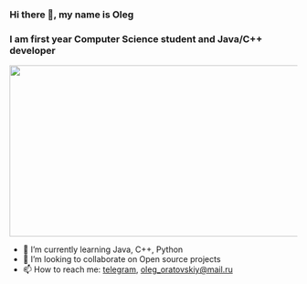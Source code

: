 ### Hi there 👋, my name is Oleg
### I am first year Computer Science student and Java/C++ developer

<img src="https://c4.wallpaperflare.com/wallpaper/366/453/134/nature-landscape-panoramas-lake-wallpaper-preview.jpg" width="600" height="300">

- 🌱 I’m currently learning Java, C++, Python
- 👯 I’m looking to collaborate on Open source projects
- 📫 How to reach me: [telegram](https://t.me/olegoratovskiy), oleg_oratovskiy@mail.ru
